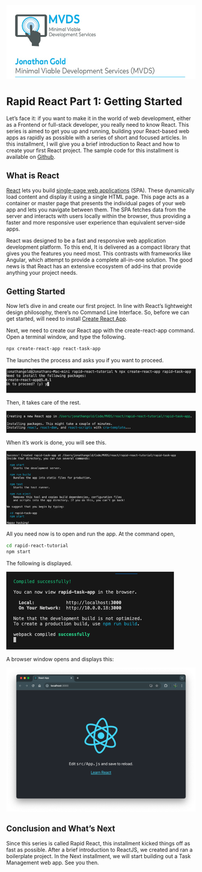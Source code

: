 ![logo](mvds-business-card.jpg)

# **Rapid React Part 1: Getting Started**

Let’s face it: if you want to make it in the world of web development, either as a Frontend or full-stack developer, you really need to know React. This series is aimed to get you up and running, building your React-based web apps as rapidly as possible with a series of short and focused articles. In this installment, I will give you a brief introduction to React and how to create your first React project. The sample code for this installment is available on [Github](https://github.com/trider/rapid-react-tutorial/tree/0700c8e2cb86379c44c2939b75b70e308451e76c/react-task-tutorial-01).

## **What is React**

[React](https://react.dev/) lets you build [single-page web applications](https://www.bloomreach.com/en/blog/what-is-a-single-page-application#:~:text=A%20single%20page%20application%20is,browser%20loading%20entire%20new%20pages.) (SPA). These dynamically load content and display it using a single HTML page. This page acts as a container or master page that presents the individual pages of your web app and lets you navigate between them. The SPA fetches data from the server and interacts with users locally within the browser, thus providing a faster and more responsive user experience than equivalent server-side apps.

React was designed to be a fast and responsive web application development platform. To this end, It is delivered as a compact library that gives you the features you need most. This contrasts with frameworks like Angular, which attempt to provide a complete all-in-one solution. The good news is that React has an extensive ecosystem of add-ins that provide anything your project needs.

## **Getting Started**

Now let’s dive in and create our first project. In line with React’s lightweight design philosophy, there’s no Command Line Interface. So, before we can get started, will need to install [Create React App](https://github.com/facebook/create-react-app).

Next, we need to create our React app with the create-react-app command. Open a terminal window, and type the following.

```bash
npx create-react-app react-task-app
```

The launches the process and asks you if you want to proceed.

![cli](start2.png)

Then, it takes care of the rest.

![cli](start3.png)

When it’s work is done, you will see this.

![cli](start4.png)

All you need now is to open and run the app. At the command open,

```bash
cd rapid-react-tutorial 
npm start
```

The following is displayed.

![cli](start5.png)

A browser window opens and displays this:

![app](app.png)

## **Conclusion and What’s Next**

Since this series is called Rapid React, this installment kicked things off as fast as possible. After a brief introduction to ReactJS, we created and ran a boilerplate project. In the Next installment, we will start building out a Task Management web app. See you then.
